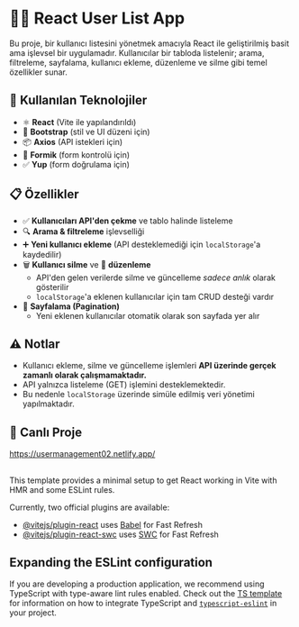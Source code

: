 # 🧑‍💻 React User List App

Bu proje, bir kullanıcı listesini yönetmek amacıyla React ile geliştirilmiş basit ama işlevsel bir uygulamadır. Kullanıcılar bir tabloda listelenir; arama, filtreleme, sayfalama, kullanıcı ekleme, düzenleme ve silme gibi temel özellikler sunar.

## 🚀 Kullanılan Teknolojiler

- ⚛️ **React** (Vite ile yapılandırıldı)
- 💅 **Bootstrap** (stil ve UI düzeni için)
- 📦 **Axios** (API istekleri için)
- 📝 **Formik** (form kontrolü için)
- ✅ **Yup** (form doğrulama için)

## 📋 Özellikler

- ✅ **Kullanıcıları API'den çekme** ve tablo halinde listeleme
- 🔍 **Arama & filtreleme** işlevselliği
- ➕ **Yeni kullanıcı ekleme** (API desteklemediği için `localStorage`'a kaydedilir)
- 🗑️ **Kullanıcı silme** ve 📝 **düzenleme**
  - API'den gelen verilerde silme ve güncelleme *sadece anlık* olarak gösterilir
  - `localStorage`'a eklenen kullanıcılar için tam CRUD desteği vardır
- 📄 **Sayfalama (Pagination)**
  - Yeni eklenen kullanıcılar otomatik olarak son sayfada yer alır

## ⚠️ Notlar

- Kullanıcı ekleme, silme ve güncelleme işlemleri **API üzerinde gerçek zamanlı olarak çalışmamaktadır.**
- API yalnızca listeleme (GET) işlemini desteklemektedir.
- Bu nedenle `localStorage` üzerinde simüle edilmiş veri yönetimi yapılmaktadır.

## 🔗 Canlı Proje

https://usermanagement02.netlify.app/



##




This template provides a minimal setup to get React working in Vite with HMR and some ESLint rules.

Currently, two official plugins are available:

- [@vitejs/plugin-react](https://github.com/vitejs/vite-plugin-react/blob/main/packages/plugin-react) uses [Babel](https://babeljs.io/) for Fast Refresh
- [@vitejs/plugin-react-swc](https://github.com/vitejs/vite-plugin-react/blob/main/packages/plugin-react-swc) uses [SWC](https://swc.rs/) for Fast Refresh

## Expanding the ESLint configuration

If you are developing a production application, we recommend using TypeScript with type-aware lint rules enabled. Check out the [TS template](https://github.com/vitejs/vite/tree/main/packages/create-vite/template-react-ts) for information on how to integrate TypeScript and [`typescript-eslint`](https://typescript-eslint.io) in your project.
